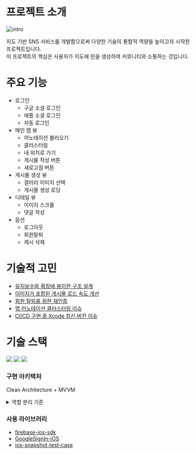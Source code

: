 # 프로젝트 소개
![intro](https://github.com/MojitoBar/pins/assets/16567811/e088d4de-4b83-47f2-b7f4-271edeaf4be5)

지도 기반 SNS 서비스를 개발함으로써 다양한 기술의 통합적 역량을 높이고자 시작한 프로젝트입니다. <br>
이 프로젝트의 핵심은 사용자가 지도에 핀을 생성하여 커뮤니티와 소통하는 것입니다.

# 주요 기능
- 로그인
  - 구글 소셜 로그인
  - 애플 소셜 로그인
  - 자동 로그인
- 메인 맵 뷰
  - 어노테이션 불러오기
  - 클러스터링
  - 내 위치로 가기
  - 게시물 작성 버튼
  - 새로고침 버튼
- 게시물 생성 뷰
  - 갤러리 이미지 선택
  - 게시물 생성 로딩
- 디테일 뷰
  - 이미지 스크롤
  - 댓글 작성
- 옵션
  - 로그아웃
  - 회원탈퇴
  - 캐시 삭제

# 기술적 고민
- [유지보수와 확장에 용이한 구조 설계](https://github.com/f-lab-edu/pins/wiki/%EC%9C%A0%EC%A7%80%EB%B3%B4%EC%88%98%EC%99%80-%ED%99%95%EC%9E%A5%EC%97%90-%EC%9A%A9%EC%9D%B4%ED%95%9C-%EA%B5%AC%EC%A1%B0-%EC%84%A4%EA%B3%84)
- [이미지가 포함된 게시물 로드 속도 개선](https://github.com/f-lab-edu/pins/wiki/%EC%9D%B4%EB%AF%B8%EC%A7%80%EA%B0%80-%ED%8F%AC%ED%95%A8%EB%90%9C-%EA%B2%8C%EC%8B%9C%EB%AC%BC-%EB%A1%9C%EB%93%9C-%EC%86%8D%EB%8F%84-%EA%B0%9C%EC%84%A0)
- [회원 탈퇴를 위한 재인증](https://github.com/f-lab-edu/pins/wiki/%EC%9D%B4%EB%AF%B8%EC%A7%80%EA%B0%80-%ED%8F%AC%ED%95%A8%EB%90%9C-%EA%B2%8C%EC%8B%9C%EB%AC%BC-%EB%A1%9C%EB%93%9C-%EC%86%8D%EB%8F%84-%EA%B0%9C%EC%84%A0)
- [맵 어노테이션 클러스터링 이슈](https://github.com/f-lab-edu/pins/wiki/%EB%A7%B5-%EC%96%B4%EB%85%B8%ED%85%8C%EC%9D%B4%EC%85%98-%ED%81%B4%EB%9F%AC%EC%8A%A4%ED%84%B0%EB%A7%81-%EC%9D%B4%EC%8A%88)
- [CI/CD 구현 중 Xcode 최신 버전 이슈](https://github.com/f-lab-edu/pins/wiki/CI-CD-%EA%B5%AC%ED%98%84-%EC%A4%91-Xcode-%EC%B5%9C%EC%8B%A0-%EB%B2%84%EC%A0%84-%EC%9D%B4%EC%8A%88)

# 기술 스택

<img src="https://img.shields.io/badge/Swift-5.9-5C5C5C?logo=Swift&color=5C5C5C&labelColor=ffffff"/> <img src="https://img.shields.io/badge/Xcode-15.1-FF4154?logo=xcode&logoColor=white"/> <img src="https://img.shields.io/badge/iOS-15.0-CCFBF2?logo=ios&logoColor=white"/> 

### 구현 아키택처
Clean Architecture + MVVM
<details>
<summary>역할 분리 기준</summary>
<div markdown="1">

**Presentation 레이어**
- View: 사용자 인터페이스와 관련된 로직만을 포함하며, 구성 요소의 정의와 상호작용을 담당합니다. View는 UI와 직접적인 상호작용을 하는 역할만을 수행해야 합니다.
- ViewController: View와 ViewModel 사이의 중개자 역할을 합니다. 사용자의 입력을 처리하고 ViewModel의 상태 변화를 감지하여 View를 업데이트합니다.
- ViewModel: ViewController의 상태값을 보유하고, UseCase에 요청을 전달하여 상태값을 활용합니다. ViewModel은 UI 로직과 비즈니스 로직의 분리를 돕습니다.

**Domain 레이어**
- Entity: 비즈니스 로직의 핵심적인 데이터 구조를 정의합니다.
- UseCase: 비즈니스 로직을 수행합니다. ViewModel로부터 받은 요청을 처리하고, UI에 필요한 데이터 형식으로 가공합니다. 예를 들어, 서버에서 받은 데이터를 사용자 인터페이스에 표시하기 적합한 형태로 변환하는 역할을 합니다.

**Data 레이어**
- Service: 외부 데이터 소스(예: API)와의 통신을 담당합니다. Repository로부터 받은 데이터를 Domain 레이어가 이해할 수 있는 형태로 가공합니다.
- Repository: 데이터의 영속성 관리를 담당합니다. 데이터베이스나 웹 서비스 등으로부터 데이터를 CRUD하는 역할을 합니다.

</div>
</details>

### 사용 라이브러리
- [firebase-ios-sdk](https://github.com/firebase/firebase-ios-sdk)
- [GoogleSignIn-iOS](https://github.com/google/GoogleSignIn-iOS)
- [ios-snapshot-test-case](https://github.com/uber/ios-snapshot-test-case)
